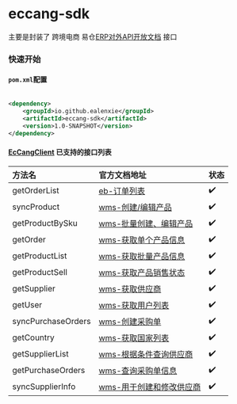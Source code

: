 eccang-sdk
======

主要是封装了 跨境电商 易仓[ERP对外API开放文档](https://eccang.yuque.com/gko3h7/sw0gov) 接口

### 快速开始

#### `pom.xml`配置

```xml

<dependency>
    <groupId>io.github.ealenxie</groupId>
    <artifactId>eccang-sdk</artifactId>
    <version>1.0-SNAPSHOT</version>
</dependency>
```

#### [EcCangClient](https://github.com/EalenXie/sdk-all/blob/main/eccang-sdk/src/main/java/io/github/ealenxie/eccang/EcCangClient.java) 已支持的接口列表

| 方法名                | 官方文档地址                                                                                      | 状态  |
|:-------------------|:--------------------------------------------------------------------------------------------|:----|
| getOrderList       | [eb-订单列表](https://eccang.yuque.com/books/share/df2ca396-46f5-4a51-a33e-73794059bb1d/gkgh0f) | ✔️  |
| syncProduct        | [wms-创建/编辑产品](https://eccang.yuque.com/gko3h7/sw0gov/awcvxt)                                | ✔️  |
| getProductBySku    | [wms-批量创建、编辑产品](https://eccang.yuque.com/gko3h7/sw0gov/ggty07)                              | ✔️  |
| getOrder           | [wms-获取单个产品信息](https://eccang.yuque.com/gko3h7/sw0gov/sp22vh)                               | ✔️  |
| getProductList     | [wms-获取批量产品信息](https://eccang.yuque.com/gko3h7/sw0gov/gn6ry3)                               | ✔️  |
| getProductSell     | [wms-获取产品销售状态 ](https://eccang.yuque.com/gko3h7/sw0gov/hce5ln)                              | ✔️  |
| getSupplier        | [wms-获取供应商](https://eccang.yuque.com/gko3h7/sw0gov/zva03g)                                  | ✔️  |
| getUser            | [wms-获取用户列表](https://eccang.yuque.com/gko3h7/sw0gov/wwy2hd)                                 | ✔️  |
| syncPurchaseOrders | [wms-创建采购单](https://eccang.yuque.com/gko3h7/sw0gov/ilbxzu)                                  | ✔️  |
| getCountry         | [wms-获取国家列表](https://eccang.yuque.com/gko3h7/sw0gov/ivtlrv)                                 | ✔️  |
| getSupplierList    | [wms-根据条件查询供应商](https://eccang.yuque.com/gko3h7/sw0gov/ugu0fr)                              | ✔️  |
| getPurchaseOrders  | [wms-查询采购单信息](https://eccang.yuque.com/gko3h7/sw0gov/kqw3v8)                                | ✔️  |
| syncSupplierInfo   | [wms-用于创建和修改供应商](https://eccang.yuque.com/gko3h7/sw0gov/gndus3)                             | ✔️  |
